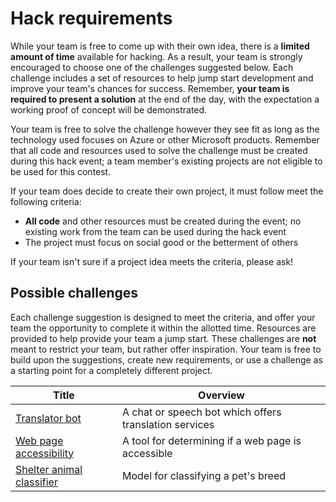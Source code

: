 # Hack requirements

While your team is free to come up with their own idea, there is a **limited amount of time** available for hacking. As a result, your team is strongly encouraged to choose one of the challenges suggested below. Each challenge includes a set of resources to help jump start development and improve your team's chances for success. Remember, **your team is required to present a solution** at the end of the day, with the expectation a working proof of concept will be demonstrated.

Your team is free to solve the challenge however they see fit as long as the technology used focuses on Azure or other Microsoft products. Remember that all code and resources used to solve the challenge must be created during this hack event; a team member's existing projects are not eligible to be used for this contest.

If your team does decide to create their own project, it must follow meet the following criteria:

- **All code** and other resources must be created during the event; no existing work from the team can be used during the hack event
- The project must focus on social good or the betterment of others

If your team isn't sure if a project idea meets the criteria, please ask!

## Possible challenges

Each challenge suggestion is designed to meet the criteria, and offer your team the opportunity to complete it within the allotted time. Resources are provided to help provide your team a jump start. These challenges are **not** meant to restrict your team, but rather offer inspiration. Your team is free to build upon the suggestions, create new requirements, or use a challenge as a starting point for a completely different project.

|Title                                        |Overview                                               |
|---------------------------------------------|-------------------------------------------------------|
|[Translator bot](./translator.md)            |A chat or speech bot which offers translation services |
|[Web page accessibility](./accessibility.md) |A tool for determining if a web page is accessible     |
|[Shelter animal classifier](./shelter.md)    |Model for classifying a pet's breed                    |